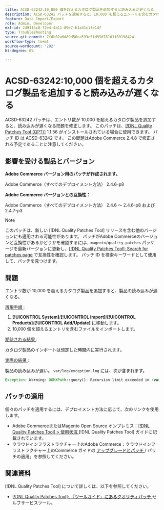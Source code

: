 ```yaml
---
title: ACSD-63242:10,000 個を超えるカタログ製品を追加すると読み込みが遅くなる
description: ACSD-63242 パッチを適用すると、10,000 を超えるエントリを含むカタログ商品が追加された場合に、読み込みが遅くなるAdobe Commerceの問題を修正できます。
feature: Data Import/Export
role: Admin, Developer
exl-id: 2d9114c8-72e4-4a11-89e7-b1a41c1fe14f
type: Troubleshooting
source-git-commit: 7fdb02a6d89d50ea593c5fd99d78101f89198424
workflow-type: tm+mt
source-wordcount: '292'
ht-degree: 0%

---
```


# ACSD-63242:10,000 個を超えるカタログ製品を追加すると読み込みが遅くなる

ACSD-63242 パッチは、エントリ数が 10,000 を超えるカタログ製品を追加すると、読み込みが遅くなる問題を修正します。 このパッチは、[[!DNL Quality Patches Tool (QPT)]](/help/tools/quality-patches-tool/quality-patches-tool-to-self-serve-quality-patches.md) 1.1.56 がインストールされている場合に使用できます。 パッチ ID は ACSD-63242 です。 この問題はAdobe Commerce 2.4.8 で修正される予定であることに注意してください。

## 影響を受ける製品とバージョン

**Adobe Commerce バージョン用のパッチが作成されます。**

Adobe Commerce（すべてのデプロイメント方法） 2.4.6-p8

**Adobe Commerce バージョンとの互換性：**

Adobe Commerce（すべてのデプロイメント方法） 2.4.6 ～ 2.4.6-p8 および 2.4.7-p3

>[!NOTE]
>
>このパッチは、新しい [!DNL Quality Patches Tool] リリースを含む他のバージョンにも適用される可能性があります。 パッチがAdobe Commerceのバージョンと互換性があるかどうかを確認するには、`magento/quality-patches` パッケージを最新バージョンに更新し、[[!DNL Quality Patches Tool]: Search for patches page](https://experienceleague.adobe.com/tools/commerce-quality-patches/index.html) で互換性を確認します。 パッチ ID を検索キーワードとして使用して、パッチを見つけます。

## 問題

エントリ数が 10,000 を超えるカタログ製品を追加すると、製品の読み込みが遅くなる。

<u> 再現手順 </u>:

1. **[!UICONTROL System]**/**[!UICONTROL Import]**/**[!UICONTROL Products]**/**[!UICONTROL Add/Update]** に移動します。
1. 10,000 個を超えるエントリを含むファイルをインポートします。

<u> 期待される結果 </u>:

カタログ製品のインポートは想定した時間内に実行されます。

<u> 実際の結果 </u>:

製品の読み込みが遅い。 `var/log/exception.log` には、次が含まれます。

```PHP
Exception: Warning: DOMXPath::query(): Recursion limit exceeded in /var/www/html/lib/internal/Magento/Framework/Validator/HTML/ConfigurableWYSIWYGValidator.php on line 114 in /var/www/html/lib/internal/Magento/Framework/App/ErrorHandler.php:62
```

## パッチの適用

個々のパッチを適用するには、デプロイメント方法に応じて、次のリンクを使用します。

* Adobe CommerceまたはMagento Open Source オンプレミス：[[!DNL Quality Patches Tool] > 使用状況 ](/help/tools/quality-patches-tool/usage.md)[!DNL Quality Patches Tool] ガイドに記載されています。
* クラウドインフラストラクチャー上のAdobe Commerce：クラウドインフラストラクチャー上のCommerce ガイドの [ アップグレードとパッチ ](https://experienceleague.adobe.com/docs/commerce-cloud-service/user-guide/develop/upgrade/apply-patches.html)/ パッチの適用」を参照してください。


## 関連資料

[!DNL Quality Patches Tool] について詳しくは、以下を参照してください。

* [[!DNL Quality Patches Tool]: 『ツールガイド』にあるクオリティパッチ ](/help/tools/quality-patches-tool/quality-patches-tool-to-self-serve-quality-patches.md) セルフサービスツール。
